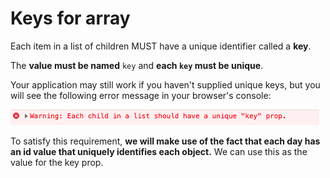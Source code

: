 # Keys for array

Each item in a list of children MUST have a unique identifier called a **key**.

The **value must be named** ```key``` and **each ```key``` must be unique**.

Your application may still work if you haven't supplied unique keys, but you will see the following error message in your browser's console:

![](2021-12-07-14-18-01.png)

To satisfy this requirement, **we will make use of the fact that each day has an id value that uniquely identifies each object.** We can use this as the value for the key prop.